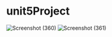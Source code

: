 # unit5Project
![Screenshot (360)](https://github.com/user-attachments/assets/e310fb4a-9b76-402d-a885-d6ee506f368e)
![Screenshot (361)](https://github.com/user-attachments/assets/9e18236e-24f7-4a58-bfd1-39703aa86d38)

